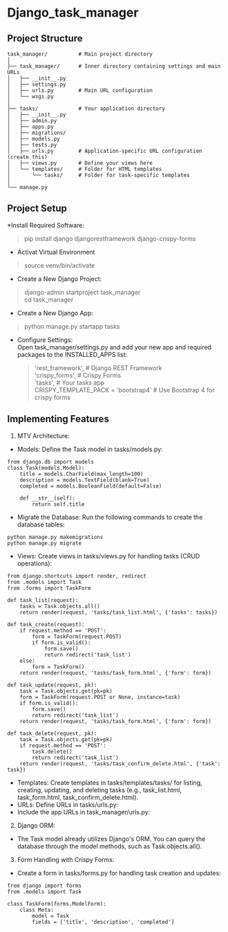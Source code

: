 # Django_task_manager
## Project Structure
```
task_manager/          # Main project directory
│
├── task_manager/      # Inner directory containing settings and main URLs
│   ├── __init__.py
│   ├── settings.py
│   ├── urls.py        # Main URL configuration
│   └── wsgi.py
│
├── tasks/             # Your application directory
│   ├── __init__.py
│   ├── admin.py
│   ├── apps.py
│   ├── migrations/
│   ├── models.py
│   ├── tests.py
│   ├── urls.py        # Application-specific URL configuration (create this)
│   ├── views.py       # Define your views here
│   └── templates/     # Folder for HTML templates
│       └── tasks/     # Folder for task-specific templates
│
└── manage.py

```

## Project Setup
*Install Required Software:  
> pip install django djangorestframework django-crispy-forms
* Activat Virtual Environment  
> source venv/bin/activate  
* Create a New Django Project:  
> django-admin startproject task_manager  
> cd task_manager
* Create a New Django App:  
> python manage.py startapp tasks
* Configure Settings:  
  Open task_manager/settings.py and add your new app and required packages to the INSTALLED_APPS list:  
    > 'rest_framework',  # Django REST Framework  
    > 'crispy_forms',    # Crispy Forms  
    > 'tasks',           # Your tasks app  
  > CRISPY_TEMPLATE_PACK = 'bootstrap4'  # Use Bootstrap 4 for crispy forms
## Implementing Features  
1. MTV Architecture:
* Models: Define the Task model in tasks/models.py:
```
from django.db import models
class Task(models.Model):
    title = models.CharField(max_length=100)
    description = models.TextField(blank=True)
    completed = models.BooleanField(default=False)

    def __str__(self):
        return self.title

```
* Migrate the Database: Run the following commands to create the database tables:
```
python manage.py makemigrations
python manage.py migrate
```
* Views: Create views in tasks/views.py for handling tasks (CRUD operations):
```
from django.shortcuts import render, redirect
from .models import Task
from .forms import TaskForm

def task_list(request):
    tasks = Task.objects.all()
    return render(request, 'tasks/task_list.html', {'tasks': tasks})

def task_create(request):
    if request.method == 'POST':
        form = TaskForm(request.POST)
        if form.is_valid():
            form.save()
            return redirect('task_list')
    else:
        form = TaskForm()
    return render(request, 'tasks/task_form.html', {'form': form})

def task_update(request, pk):
    task = Task.objects.get(pk=pk)
    form = TaskForm(request.POST or None, instance=task)
    if form.is_valid():
        form.save()
        return redirect('task_list')
    return render(request, 'tasks/task_form.html', {'form': form})

def task_delete(request, pk):
    task = Task.objects.get(pk=pk)
    if request.method == 'POST':
        task.delete()
        return redirect('task_list')
    return render(request, 'tasks/task_confirm_delete.html', {'task': task})
```

* Templates: Create templates in tasks/templates/tasks/ for listing, creating, updating, and deleting tasks (e.g., task_list.html, task_form.html, task_confirm_delete.html).
* URLs: Define URLs in tasks/urls.py:
* Include the app URLs in task_manager/urls.py:   
2. Django ORM:
  * The Task model already utilizes Django's ORM. You can query the database through the model methods, such as Task.objects.all().
3. Form Handling with Crispy Forms:
* Create a form in tasks/forms.py for handling task creation and updates:
```
from django import forms
from .models import Task

class TaskForm(forms.ModelForm):
    class Meta:
        model = Task
        fields = ['title', 'description', 'completed']
```




